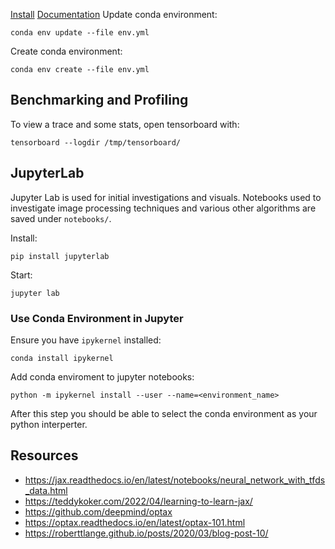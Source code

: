 [Install](https://github.com/google/jax#installation)
[Documentation](https://jax.readthedocs.io/en/latest/notebooks/quickstart.html)
Update conda environment:
```
conda env update --file env.yml
```

Create conda environment:
```
conda env create --file env.yml
```

## Benchmarking and Profiling
To view a trace and some stats, open tensorboard with:
```
tensorboard --logdir /tmp/tensorboard/
```

## JupyterLab
Jupyter Lab is used for initial investigations and visuals. Notebooks used to investigate
image processing techniques and various other algorithms are saved under `notebooks/`.

Install:
```
pip install jupyterlab
```

Start:
```
jupyter lab
```

### Use Conda Environment in Jupyter
Ensure you have `ipykernel` installed:
```
conda install ipykernel
```

Add conda enviroment to jupyter notebooks:
```
python -m ipykernel install --user --name=<environment_name>
```

After this step you should be able to select the conda environment as your python interperter.

## Resources
- https://jax.readthedocs.io/en/latest/notebooks/neural_network_with_tfds_data.html
- https://teddykoker.com/2022/04/learning-to-learn-jax/
- https://github.com/deepmind/optax
- https://optax.readthedocs.io/en/latest/optax-101.html
- https://roberttlange.github.io/posts/2020/03/blog-post-10/